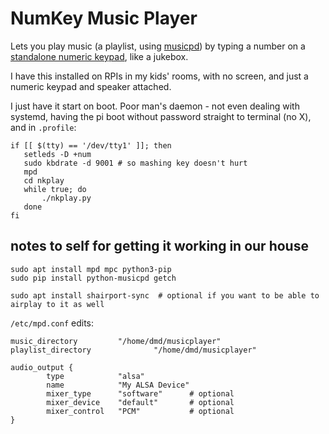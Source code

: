 # NumKey Music Player

Lets you play music (a playlist, using [musicpd](https://www.musicpd.org/)) by typing a number on a [standalone numeric keypad](https://www.amazon.com/Numeric-Keyboard-Computer-Notebook-Letters/dp/B0BNPVMQVT), like a jukebox.

I have this installed on RPIs in my kids' rooms, with no screen, and just a numeric keypad and speaker attached.


I just have it start on boot. Poor man's daemon - not even dealing with systemd, having the pi boot without password straight to terminal (no X), and in `.profile`:


```
if [[ $(tty) == '/dev/tty1' ]]; then
   setleds -D +num
   sudo kbdrate -d 9001 # so mashing key doesn't hurt
   mpd
   cd nkplay
   while true; do
       ./nkplay.py
   done
fi
```

## notes to self for getting it working in our house

```
sudo apt install mpd mpc python3-pip
sudo pip install python-musicpd getch 

sudo apt install shairport-sync  # optional if you want to be able to airplay to it as well

```

`/etc/mpd.conf` edits:

```
music_directory         "/home/dmd/musicplayer"
playlist_directory              "/home/dmd/musicplayer"

audio_output {
        type            "alsa"
        name            "My ALSA Device"
        mixer_type      "software"      # optional
        mixer_device    "default"       # optional
        mixer_control   "PCM"           # optional
}

```

